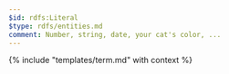 ```yaml
---
$id: rdfs:Literal
$type: rdfs/entities.md
comment: Number, string, date, your cat's color, ...
---
```


{% include "templates/term.md" with context %}
